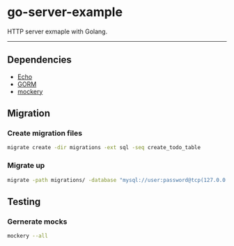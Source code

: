# go-server-example

HTTP server exmaple with Golang.

---

## Dependencies

- [Echo](https://echo.labstack.com/)
- [GORM](https://gorm.io/)
- [mockery](https://github.com/vektra/mockery)

## Migration

### Create migration files

```sh
migrate create -dir migrations -ext sql -seq create_todo_table 
```

### Migrate up

```sh
migrate -path migrations/ -database "mysql://user:password@tcp(127.0.0.1:3306)/intern" up  
```

## Testing

### Gernerate mocks

```sh
mockery --all  
```
